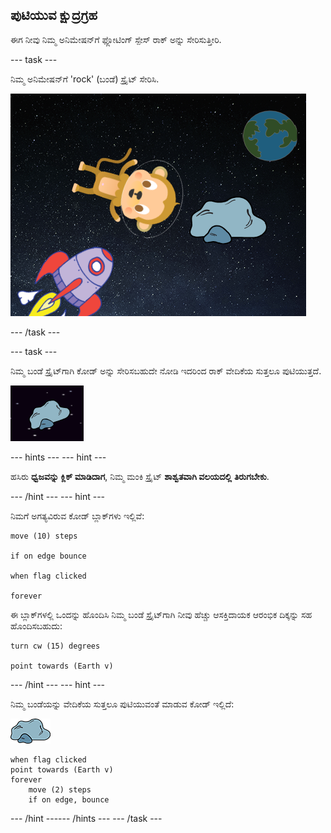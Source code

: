 ## ಪುಟಿಯುವ ಕ್ಷುದ್ರಗ್ರಹ

ಈಗ ನೀವು ನಿಮ್ಮ ಅನಿಮೇಷನ್‌ಗೆ ಫ್ಲೋಟಿಂಗ್ ಸ್ಪೇಸ್ ರಾಕ್ ಅನ್ನು ಸೇರಿಸುತ್ತೀರಿ.

--- task ---

ನಿಮ್ಮ ಅನಿಮೇಷನ್‌ಗೆ 'rock' (ಬಂಡೆ) ಸ್ಪ್ರೈಟ್ ಸೇರಿಸಿ.

![ಬಂಡೆ ಸ್ಪ್ರೈಟ್ ಅನ್ನು ಸೇರಿಸುವುದು](images/space-rock-sprite.png)

--- /task ---

--- task ---

ನಿಮ್ಮ ಬಂಡೆ ಸ್ಪ್ರೈಟ್‌ಗಾಗಿ ಕೋಡ್ ಅನ್ನು ಸೇರಿಸಬಹುದೇ ನೋಡಿ ಇದರಿಂದ ರಾಕ್ ವೇದಿಕೆಯ ಸುತ್ತಲೂ ಪುಟಿಯುತ್ತದೆ.

![ಪುಟಿಯುವ ಬಂಡೆಯನ್ನು ಪರೀಕ್ಷಿಸುವುದು](images/space-bounce-test.png)

--- hints ---
 --- hint ---

ಹಸಿರು **ಧ್ವಜವನ್ನು ಕ್ಲಿಕ್ ಮಾಡಿದಾಗ**, ನಿಮ್ಮ ಮಂಕಿ ಸ್ಪ್ರೈಟ್ **ಶಾಶ್ವತವಾಗಿ ವಲಯದಲ್ಲಿ** **ತಿರುಗಬೇಕು**.

--- /hint --- --- hint ---

ನಿಮಗೆ ಅಗತ್ಯವಿರುವ ಕೋಡ್ ಬ್ಲಾಕ್‌ಗಳು ಇಲ್ಲಿವೆ:

```blocks3
move (10) steps

if on edge bounce

when flag clicked

forever
```

ಈ ಬ್ಲಾಕ್‌ಗಳಲ್ಲಿ ಒಂದನ್ನು ಹೊಂದಿಸಿ ನಿಮ್ಮ ಬಂಡೆ ಸ್ಪ್ರೈಟ್‌ಗಾಗಿ ನೀವು ಹೆಚ್ಚು ಆಸಕ್ತಿದಾಯಕ ಆರಂಭಿಕ ದಿಕ್ಕನ್ನು ಸಹ ಹೊಂದಿಸಬಹುದು:

```blocks3
turn cw (15) degrees

point towards (Earth v)
```

--- /hint --- --- hint ---

ನಿಮ್ಮ ಬಂಡೆಯನ್ನು ವೇದಿಕೆಯ ಸುತ್ತಲೂ ಪುಟಿಯುವಂತೆ ಮಾಡುವ ಕೋಡ್ ಇಲ್ಲಿದೆ:

![ಬಂಡೆ ಸ್ಪ್ರೈಟ್](images/sprite-rock.png)

```blocks3
when flag clicked
point towards (Earth v)
forever
    move (2) steps
    if on edge, bounce
```

--- /hint ------ /hints --- --- /task ---